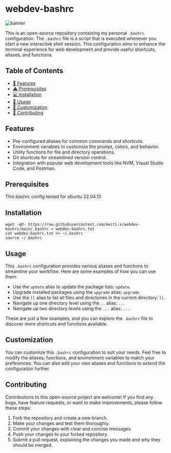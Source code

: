 # webdev-bashrc 
![banner](https://github.com/mahdi-momeni/myBashrc/assets/32864532/c502180e-2993-4457-9fd2-0efe8d0bc99b)

This is an open-source repository containing my personal `.bashrc` configuration. The `.bashrc` file is a script that is executed whenever you start a new interactive shell session. This configuration aims to enhance the terminal experience for web development and provide useful shortcuts, aliases, and functions.

## Table of Contents

- [🚀 Features](#features)
- [⚠️ Prerequisites](#prerequisites)
- [💻 Installation](#installation)
- [📖 Usage](#usage)
- [💅 Customization](#customization)
- [👫 Contributing](#contributing)

## Features

- Pre-configured aliases for common commands and shortcuts.
- Environment variables to customize the prompt, colors, and behavior.
- Utility functions for file and directory operations.
- Git shortcuts for streamlined version control.
- Integration with popular web development tools like NVM, Visual Studio Code, and Postman.

## Prerequisites
This bashrc config tested for ubuntu 22.04.10

## Installation

```
wget -qO- https://raw.githubusercontent.com/meiti-x/webdev-bashrc/main/.bashrc > webdev-bashrc.txt
cat webdev-bashrc.txt >> ~/.bashrc
source ~/.bashrc
```
## Usage

This `.bashrc` configuration provides various aliases and functions to streamline your workflow. Here are some examples of how you can use them:

- Use the `update` alias to update the package lists: `update`.
- Upgrade installed packages using the `upgrade` alias: `upgrade`.
- Use the `ll` alias to list all files and directories in the current directory: `ll`.
- Navigate up one directory level using the `..` alias: `..`.
- Navigate up two directory levels using the `...` alias: `...`.

These are just a few examples, and you can explore the `.bashrc` file to discover more shortcuts and functions available.

## Customization

You can customize this `.bashrc` configuration to suit your needs. Feel free to modify the aliases, functions, and environment variables to match your preferences. You can also add your own aliases and functions to extend the configuration further.

## Contributing

Contributions to this open-source project are welcome! If you find any bugs, have feature requests, or want to make improvements, please follow these steps:

1. Fork the repository and create a new branch.
2. Make your changes and test them thoroughly.
3. Commit your changes with clear and concise messages.
4. Push your changes to your forked repository.
5. Submit a pull request, explaining the changes you made and why they should be merged.

